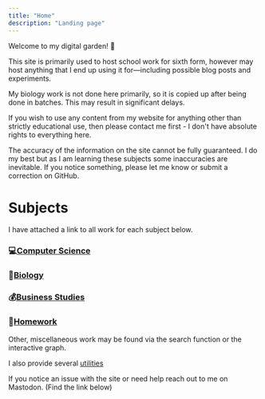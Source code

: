 ```yaml
---
title: "Home"
description: "Landing page"
---
```


Welcome to my digital garden! 🍓

This site is primarily used to host school work for sixth form, however may host anything that I end up using it for—including possible blog posts and experiments.

My biology work is not done here primarily, so it is copied up after being done in batches. This may result in significant delays.

 If you wish to use any content from my website for anything other than strictly educational use, then please contact me first - I don't have absolute rights to everything here.


The accuracy of the information on the site cannot be fully guaranteed. I do my best but as I am learning these subjects some inaccuracies are inevitable. If you notice something, please let me know or submit a correction on GitHub. 


# Subjects

I have attached a link to all work for each subject below.

### 💻[Computer Science](/tags/compsci)

### 🦠[Biology](/tags/biology)

### 💰[Business Studies](/tags/business)

### 📕[Homework](/tags/homework)

Other, miscellaneous work may be found via the search function or the interactive graph. 


I also provide several [utilities](/utilities)

If you notice an issue with the site or need help reach out to me on Mastodon. (Find the link below)

